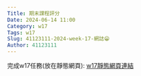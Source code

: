 ```yaml
---
Title: 期末課程評分
Date: 2024-06-14 11:00
Category: w17
Tags: w17
Slug: 41123111-2024-week-17-網誌😁
Author: 41123111
---
```

完成w17任務(放在靜態網頁):
<a href="https://kevingg601.github.io/cd2024/content/w17.html">w17靜態網頁連結</a>